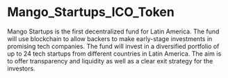# Mango_Startups_ICO_Token
Mango Startups is the first decentralized fund for Latin America. 
The fund will use blockchain to allow backers to make early-stage investments in promising tech companies. The fund will invest in a diversified portfolio of up to 24 tech startups from different countries in Latin America. 
The aim is to offer transparency and liquidity as well as a clear exit strategy for the investors.
